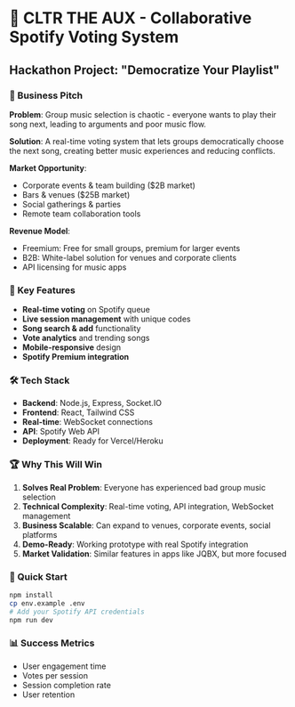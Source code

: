 # 🎵 CLTR THE AUX - Collaborative Spotify Voting System

## Hackathon Project: "Democratize Your Playlist"

### 🚀 Business Pitch
**Problem**: Group music selection is chaotic - everyone wants to play their song next, leading to arguments and poor music flow.

**Solution**: A real-time voting system that lets groups democratically choose the next song, creating better music experiences and reducing conflicts.

**Market Opportunity**: 
- Corporate events & team building ($2B market)
- Bars & venues ($25B market) 
- Social gatherings & parties
- Remote team collaboration tools

**Revenue Model**: 
- Freemium: Free for small groups, premium for larger events
- B2B: White-label solution for venues and corporate clients
- API licensing for music apps

### 🎯 Key Features
- **Real-time voting** on Spotify queue
- **Live session management** with unique codes
- **Song search & add** functionality  
- **Vote analytics** and trending songs
- **Mobile-responsive** design
- **Spotify Premium integration**

### 🛠 Tech Stack
- **Backend**: Node.js, Express, Socket.IO
- **Frontend**: React, Tailwind CSS
- **Real-time**: WebSocket connections
- **API**: Spotify Web API
- **Deployment**: Ready for Vercel/Heroku

### 🏆 Why This Will Win
1. **Solves Real Problem**: Everyone has experienced bad group music selection
2. **Technical Complexity**: Real-time voting, API integration, WebSocket management
3. **Business Scalable**: Can expand to venues, corporate events, social platforms
4. **Demo-Ready**: Working prototype with real Spotify integration
5. **Market Validation**: Similar features in apps like JQBX, but more focused

### 🚀 Quick Start
```bash
npm install
cp env.example .env
# Add your Spotify API credentials
npm run dev
```

### 📊 Success Metrics
- User engagement time
- Votes per session
- Session completion rate
- User retention